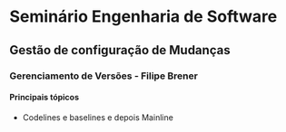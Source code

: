 # Seminário Engenharia de Software 

## Gestão de configuração de Mudanças 

### Gerenciamento de Versões - Filipe Brener 

#### Principais tópicos 

* Codelines e baselines e depois Mainline 